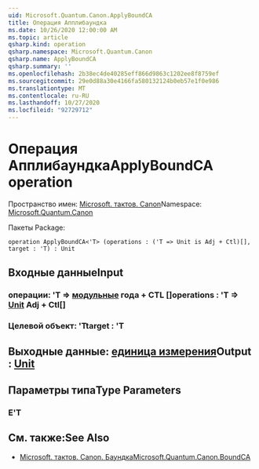 ```yaml
---
uid: Microsoft.Quantum.Canon.ApplyBoundCA
title: Операция Апплибаундка
ms.date: 10/26/2020 12:00:00 AM
ms.topic: article
qsharp.kind: operation
qsharp.namespace: Microsoft.Quantum.Canon
qsharp.name: ApplyBoundCA
qsharp.summary: ''
ms.openlocfilehash: 2b38ec4de40285eff866d9863c1202ee8f8759ef
ms.sourcegitcommit: 29e0d88a30e4166fa580132124b0eb57e1f0e986
ms.translationtype: MT
ms.contentlocale: ru-RU
ms.lasthandoff: 10/27/2020
ms.locfileid: "92729712"
---
```

# <a name="applyboundca-operation"></a><span data-ttu-id="500b7-102">Операция Апплибаундка</span><span class="sxs-lookup"><span data-stu-id="500b7-102">ApplyBoundCA operation</span></span>

<span data-ttu-id="500b7-103">Пространство имен: [Microsoft. тактов. Canon](xref:Microsoft.Quantum.Canon)</span><span class="sxs-lookup"><span data-stu-id="500b7-103">Namespace: [Microsoft.Quantum.Canon](xref:Microsoft.Quantum.Canon)</span></span>

<span data-ttu-id="500b7-104">Пакеты [](https://nuget.org/packages/)</span><span class="sxs-lookup"><span data-stu-id="500b7-104">Package: [](https://nuget.org/packages/)</span></span>




```qsharp
operation ApplyBoundCA<'T> (operations : ('T => Unit is Adj + Ctl)[], target : 'T) : Unit
```


## <a name="input"></a><span data-ttu-id="500b7-105">Входные данные</span><span class="sxs-lookup"><span data-stu-id="500b7-105">Input</span></span>

### <a name="operations--t--unit-adj--ctl"></a><span data-ttu-id="500b7-106">операции: 'T => [модульные](xref:microsoft.quantum.lang-ref.unit) года + CTL []</span><span class="sxs-lookup"><span data-stu-id="500b7-106">operations : 'T => [Unit](xref:microsoft.quantum.lang-ref.unit) Adj + Ctl[]</span></span>




### <a name="target--t"></a><span data-ttu-id="500b7-107">Целевой объект: 'T</span><span class="sxs-lookup"><span data-stu-id="500b7-107">target : 'T</span></span>





## <a name="output--unit"></a><span data-ttu-id="500b7-108">Выходные данные: [единица измерения](xref:microsoft.quantum.lang-ref.unit)</span><span class="sxs-lookup"><span data-stu-id="500b7-108">Output : [Unit](xref:microsoft.quantum.lang-ref.unit)</span></span>



## <a name="type-parameters"></a><span data-ttu-id="500b7-109">Параметры типа</span><span class="sxs-lookup"><span data-stu-id="500b7-109">Type Parameters</span></span>

### <a name="t"></a><span data-ttu-id="500b7-110">Е</span><span class="sxs-lookup"><span data-stu-id="500b7-110">'T</span></span>



## <a name="see-also"></a><span data-ttu-id="500b7-111">См. также:</span><span class="sxs-lookup"><span data-stu-id="500b7-111">See Also</span></span>

- [<span data-ttu-id="500b7-112">Microsoft. тактов. Canon. Баундка</span><span class="sxs-lookup"><span data-stu-id="500b7-112">Microsoft.Quantum.Canon.BoundCA</span></span>](xref:Microsoft.Quantum.Canon.BoundCA)